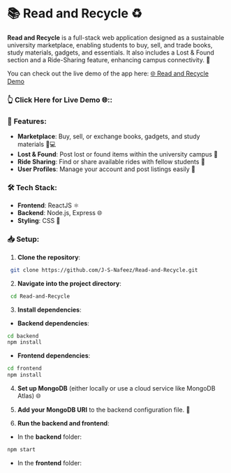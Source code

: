 # 📚 **Read and Recycle** ♻️

**Read and Recycle** is a full-stack web application designed as a sustainable university marketplace, enabling students to buy, sell, and trade books, study materials, gadgets, and essentials. It also includes a Lost & Found section and a Ride-Sharing feature, enhancing campus connectivity. 🚗

You can check out the live demo of the app here: [🌐 Read and Recycle Demo](https://read-recycle.netlify.app/)
### **👆 Click Here for Live Demo 🌐:**:

### 🔑 **Features**:
- **Marketplace**: Buy, sell, or exchange books, gadgets, and study materials 📖💻
- **Lost & Found**: Post lost or found items within the university campus 🧳
- **Ride Sharing**: Find or share available rides with fellow students 🚙
- **User Profiles**: Manage your account and post listings easily 👤

### 🛠 **Tech Stack**:
- **Frontend**: ReactJS ⚛️
- **Backend**: Node.js, Express 🌐
- **Styling**: CSS 🎨

### 📥 **Setup**:
1. **Clone the repository**:
```bash
 git clone https://github.com/J-S-Nafeez/Read-and-Recycle.git
```

2. **Navigate into the project directory**:
```bash
 cd Read-and-Recycle
```

3. **Install dependencies**:
- **Backend dependencies**:
```bash
cd backend
npm install
```
- **Frontend dependencies**:
```bash
cd frontend
npm install
```

4. **Set up MongoDB** (either locally or use a cloud service like MongoDB Atlas) 🌐

5. **Add your MongoDB URI** to the backend configuration file. 🔐

6. **Run the backend and frontend**:
- In the **backend** folder:
```bash
npm start
```
- In the **frontend** folder:
```bash
